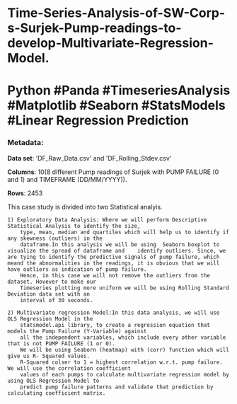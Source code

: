 # Time-Series-Analysis-of-SW-Corp-s-Surjek-Pump-readings-to-develop-Multivariate-Regression-Model.
# Python #Panda #TimeseriesAnalysis #Matplotlib #Seaborn #StatsModels #Linear Regression Prediction 
### Metadata: 


**Data set**: 'DF_Raw_Data.csv' and 'DF_Rolling_Stdev.csv'

**Columns**: 10(8 different Pump readings of Surjek with PUMP FAILURE (0 and 1) and TIMEFRAME (DD/MM/YYYY)).

**Rows**: 2453 

This case study is divided into two Statistical analyis. 
    
    
    1) Exploratory Data Analysis: Where we will perform Descriptive Statistical Analysis to identify the size,
        type, mean, median and quartiles which will help us to identify if any skewness (outliers) in the 
        dataframe.In this analysis we will be using  Seaborn boxplot to visualize the spread of dataframe and    identify outliers. Since, we are tying to identify the predictive signals of pump failure, which meand the abnormalities in the readings, it is obvious that we will have outliers as indication of pump failure.
        Hence, in this case we will not remove the outliers from the dataset. Hovever to make our 
        Timeseries plotting more uniform we will be using Rolling Standard Deviation data set with an 
        interval of 30 seconds. 
        
    2) Multivariate regression Model:In this data analysis, we will use OLS Regression Model in the 
        statsmodel.api library, to create a regression equation that models the Pump Failure (Y-Variable) against 
        all the independent variables, which include every other variable that is not PUMP FAILURE (1 or 0).
        We will be using Seaborn (heatmap) with (corr) function which will give us R- Squared values. 
        R-Squared colser to 1 = highest correlation w.r.t. pump failure. We will use the correlation coefficient 
        values of each pumps to calculate multivariate regression model by using OLS Regression Model to 
        predict pump failure patterns and validate that prediction by calculating coefficient matrix.
